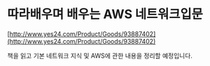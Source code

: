 # 따라배우며 배우는 AWS 네트워크입문
[http://www.yes24.com/Product/Goods/93887402](http://www.yes24.com/Product/Goods/93887402)   
   
책을 읽고 기본 네트워크 지식 및 AWS에 관한 내용을 정리할 예정입니다.
